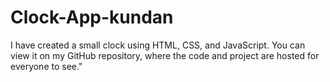 # Clock-App-kundan
I have created a small clock using HTML, CSS, and JavaScript. You can view it on my GitHub repository, where the code and project are hosted for everyone to see."
